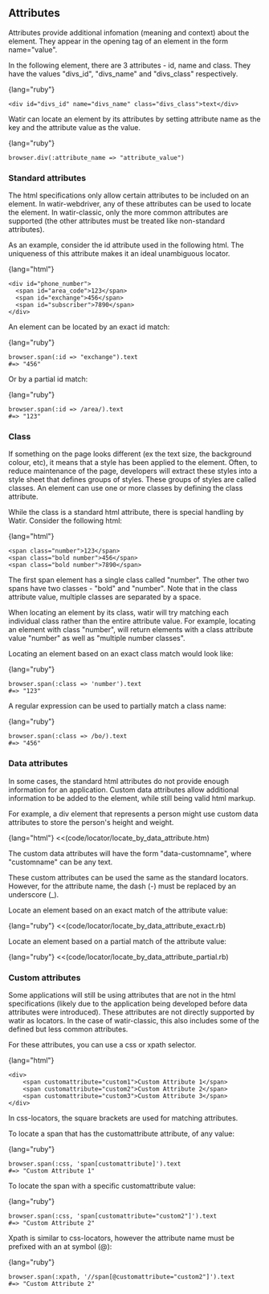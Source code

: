 ## Attributes

Attributes provide additional infomation (meaning and context) about the element. They appear in the opening tag of an element in the form name="value".

In the following element, there are 3 attributes - id, name and class. They have the values "divs_id", "divs_name" and "divs_class" respectively.

{lang="ruby"}
~~~~~~~~
<div id="divs_id" name="divs_name" class="divs_class">text</div>
~~~~~~~~

Watir can locate an element by its attributes by setting attribute name as the key and the attribute value as the value.

{lang="ruby"}
~~~~~~~~
browser.div(:attribute_name => "attribute_value")
~~~~~~~~

### Standard attributes

The html specifications only allow certain attributes to be included on an element. In watir-webdriver, any of these attributes can be used to locate the element. In watir-classic, only the more common attributes are supported (the other attributes must be treated like non-standard attributes).

As an example, consider the id attribute used in the following html. The uniqueness of this attribute makes it an ideal unambiguous locator.

{lang="html"}
~~~~~~~~
<div id="phone_number">
  <span id="area_code">123</span>
  <span id="exchange">456</span>
  <span id="subscriber">7890</span>
</div>
~~~~~~~~

An element can be located by an exact id match:

{lang="ruby"}
~~~~~~~~
browser.span(:id => "exchange").text
#=> "456"
~~~~~~~~

Or by a partial id match:

{lang="ruby"}
~~~~~~~~
browser.span(:id => /area/).text
#=> "123"
~~~~~~~~

### Class

If something on the page looks different (ex the text size, the background colour, etc), it means that a style has been applied to the element. Often, to reduce maintenance of the page, developers will extract these styles into a style sheet that defines groups of styles. These groups of styles are called classes. An element can use one or more classes by defining the class attribute.

While the class is a standard html attribute, there is special handling by Watir. Consider the following html:

{lang="html"}
~~~~~~~~
<span class="number">123</span>
<span class="bold number">456</span>
<span class="bold number">7890</span>
~~~~~~~~

The first span element has a single class called "number". The other two spans have two classes - "bold" and "number". Note that in the class attribute value, multiple classes are separated by a space.

When locating an element by its class, watir will try matching each individual class rather than the entire attribute value. For example, locating an element with class "number", will return elements with a class attribute value "number" as well as "multiple number classes".

Locating an element based on an exact class match would look like:

{lang="ruby"}
~~~~~~~~
browser.span(:class => 'number').text
#=> "123"
~~~~~~~~

A regular expression can be used to partially match a class name:

{lang="ruby"}
~~~~~~~~
browser.span(:class => /bo/).text
#=> "456"
~~~~~~~~

### Data attributes

In some cases, the standard html attributes do not provide enough information for an application. Custom data attributes allow additional information to be added to the element, while still being valid html markup.

For example, a div element that represents a person might use custom data attributes to store the person's height and weight.

{lang="html"}
<<(code/locator/locate_by_data_attribute.htm)

The custom data attributes will have the form "data-customname", where "customname" can be any text.

These custom attributes can be used the same as the standard locators. However, for the attribute name, the dash (-) must be replaced by an underscore (_).

Locate an element based on an exact match of the attribute value:

{lang="ruby"}
<<(code/locator/locate_by_data_attribute_exact.rb)

Locate an element based on a partial match of the attribute value:

{lang="ruby"}
<<(code/locator/locate_by_data_attribute_partial.rb)

### Custom attributes

Some applications will still be using attributes that are not in the html specifications (likely due to the application being developed before data attributes were introduced). These attributes are not directly supported by watir as locators. In the case of watir-classic, this also includes some of the defined but less common attributes.

For these attributes, you can use a css or xpath selector.

{lang="html"}
~~~~~~~~
<div>
    <span customattribute="custom1">Custom Attribute 1</span>
    <span customattribute="custom2">Custom Attribute 2</span>
    <span customattribute="custom3">Custom Attribute 3</span>
</div>
~~~~~~~~

In css-locators, the square brackets are used for matching attributes.

To locate a span that has the customattribute attribute, of any value:

{lang="ruby"}
~~~~~~~~
browser.span(:css, 'span[customattribute]').text
#=> "Custom Attribute 1"
~~~~~~~~

To locate the span with a specific customattribute value:

{lang="ruby"}
~~~~~~~~
browser.span(:css, 'span[customattribute="custom2"]').text
#=> "Custom Attribute 2"
~~~~~~~~

Xpath is similar to css-locators, however the attribute name must be prefixed with an at symbol (@):

{lang="ruby"}
~~~~~~~~
browser.span(:xpath, '//span[@customattribute="custom2"]').text
#=> "Custom Attribute 2"
~~~~~~~~